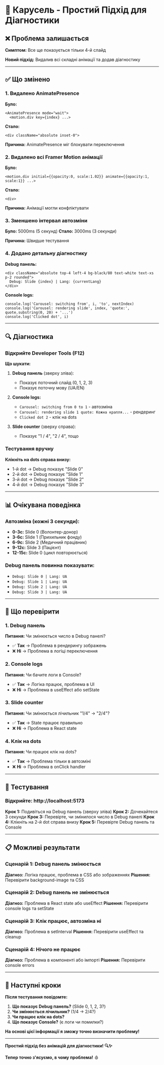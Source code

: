 # 🔧 Карусель - Простий Підхід для Діагностики

## ❌ Проблема залишається

**Симптом:** Все ще показується тільки 4-й слайд

**Новий підхід:** Видалив всі складні анімації та додав діагностику

---

## ✅ Що змінено

### 1. Видалено AnimatePresence
**Було:**
```tsx
<AnimatePresence mode="wait">
  <motion.div key={index} ...>
```

**Стало:**
```tsx
<div className="absolute inset-0">
```

**Причина:** AnimatePresence міг блокувати переключення

### 2. Видалено всі Framer Motion анімації
**Було:**
```tsx
<motion.div initial={{opacity:0, scale:1.02}} animate={{opacity:1, scale:1}} ...>
```

**Стало:**
```tsx
<div>
```

**Причина:** Анімації могли конфліктувати

### 3. Зменшено інтервал автозміни
**Було:** 5000ms (5 секунд)
**Стало:** 3000ms (3 секунди)

**Причина:** Швидше тестування

### 4. Додано детальну діагностику

**Debug панель:**
```tsx
<div className="absolute top-4 left-4 bg-black/80 text-white text-xs p-2 rounded">
  Debug: Slide {index} | Lang: {currentLang}
</div>
```

**Console logs:**
```tsx
console.log('Carousel: switching from', i, 'to', nextIndex)
console.log('Carousel: rendering slide', index, 'quote:', quote.substring(0, 20) + '...')
console.log('Clicked dot', i)
```

---

## 🔍 Діагностика

### Відкрийте Developer Tools (F12)

**Що шукати:**

1. **Debug панель** (зверху зліва):
   - Показує поточний слайд (0, 1, 2, 3)
   - Показує поточну мову (UA/EN)

2. **Console logs:**
   - `Carousel: switching from 0 to 1` - автозміна
   - `Carousel: rendering slide 1 quote: Кожна крапля...` - рендеринг
   - `Clicked dot 2` - клік на dots

3. **Slide counter** (зверху справа):
   - Показує "1 / 4", "2 / 4", тощо

### Тестування вручну

**Клікніть на dots справа внизу:**
- 1-й dot → Debug показує "Slide 0"
- 2-й dot → Debug показує "Slide 1"
- 3-й dot → Debug показує "Slide 2"
- 4-й dot → Debug показує "Slide 3"

---

## 📊 Очікувана поведінка

### Автозміна (кожні 3 секунди):
- **0-3с:** Slide 0 (Волонтер-донор)
- **3-6с:** Slide 1 (Прихильник фонду)
- **6-9с:** Slide 2 (Медичний працівник)
- **9-12с:** Slide 3 (Пацієнт)
- **12-15с:** Slide 0 (цикл повторюється)

### Debug панель повинна показувати:
- `Debug: Slide 0 | Lang: UA`
- `Debug: Slide 1 | Lang: UA`
- `Debug: Slide 2 | Lang: UA`
- `Debug: Slide 3 | Lang: UA`

---

## 🎯 Що перевірити

### 1. Debug панель
**Питання:** Чи змінюється число в Debug панелі?
- ✅ **Так** → Проблема в рендерингу зображень
- ❌ **Ні** → Проблема в логіці переключення

### 2. Console logs
**Питання:** Чи бачите логи в Console?
- ✅ **Так** → Логіка працює, проблема в UI
- ❌ **Ні** → Проблема в useEffect або setState

### 3. Slide counter
**Питання:** Чи змінюється лічильник "1/4" → "2/4"?
- ✅ **Так** → State працює правильно
- ❌ **Ні** → Проблема в React state

### 4. Клік на dots
**Питання:** Чи працює клік на dots?
- ✅ **Так** → Проблема тільки в автозміні
- ❌ **Ні** → Проблема в onClick handler

---

## 🚀 Тестування

### Відкрийте: http://localhost:5173

**Крок 1:** Подивіться на Debug панель (зверху зліва)
**Крок 2:** Дочекайтеся 3 секунди
**Крок 3:** Перевірте, чи змінилося число в Debug панелі
**Крок 4:** Клікніть на 2-й dot справа внизу
**Крок 5:** Перевірте Debug панель та Console

---

## 📋 Можливі результати

### Сценарій 1: Debug панель змінюється
**Діагноз:** Логіка працює, проблема в CSS або зображеннях
**Рішення:** Перевірити background-image та CSS

### Сценарій 2: Debug панель не змінюється
**Діагноз:** Проблема в React state або useEffect
**Рішення:** Перевірити console logs та setState

### Сценарій 3: Клік працює, автозміна ні
**Діагноз:** Проблема в setInterval
**Рішення:** Перевірити useEffect та cleanup

### Сценарій 4: Нічого не працює
**Діагноз:** Проблема в компоненті або імпорті
**Рішення:** Перевірити console errors

---

## 🔧 Наступні кроки

**Після тестування повідомте:**

1. **Що показує Debug панель?** (Slide 0, 1, 2, 3?)
2. **Чи змінюється лічильник?** (1/4 → 2/4?)
3. **Чи працює клік на dots?**
4. **Що показує Console?** (є логи чи помилки?)

**На основі цієї інформації я зможу точно визначити проблему!**

---

**Простий підхід без анімацій для діагностики! 🔍✨**

**Тепер точно з'ясуємо, в чому проблема!** 🩸

